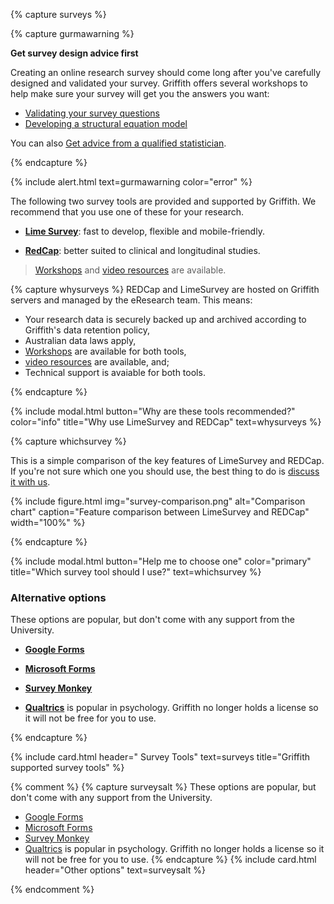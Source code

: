 {% capture surveys %}

{% capture gurmawarning %}

**Get survey design advice first**

Creating an online research survey should come long after you've carefully designed and validated your survey. Griffith offers several workshops to help make sure your survey will get you the answers you want: 

- [Validating your survey questions](https://app.secure.griffith.edu.au/events/search?sdata=validating)
- [Developing a structural equation model](https://app.secure.griffith.edu.au/events/search?sdata=structural+equation+modelling&event-type=&date_and_time=)

You can also [Get advice from a qualified statistician](https://www.griffith.edu.au/research/research-services/researcher-education-development/statistical-advice).

{% endcapture %}

{% include alert.html text=gurmawarning color="error" %}

The following two survey tools are provided and supported by Griffith. We recommend that you use one of these for your research. 

 - **[Lime Survey](https://prodsurvey.rcs.griffith.edu.au/doco2/)**: fast to develop, flexible and mobile-friendly. 

 - **[RedCap](https://www151.griffith.edu.au/redcap/)**: better suited to clinical and longitudinal studies.
 
 > [Workshops](https://www.griffith.edu.au/research/research-services/researcher-education-development/workshop-calendar) and [video resources](https://www.youtube.com/playlist?list=PLOtTT7TqB2izC3THIFCokfIh5DwlOPePH) are available.

{% capture whysurveys %}
REDCap and LimeSurvey are hosted on Griffith servers and managed by the eResearch team. This means: 
- Your research data is securely backed up and archived according to Griffith's data retention policy,
- Australian data laws apply,
- [Workshops](https://www.griffith.edu.au/research/research-services/researcher-education-development/workshop-calendar) are available for both tools,
- [video resources](https://www.youtube.com/playlist?list=PLOtTT7TqB2izC3THIFCokfIh5DwlOPePH) are available, and;
- Technical support is avaiable for both tools.

{% endcapture %}

{% include modal.html button="Why are these tools recommended?" color="info" title="Why use LimeSurvey and REDCap" text=whysurveys %}

{% capture whichsurvey %}

This is a simple comparison of the key features of LimeSurvey and REDCap. If you're not sure which one you should use, the best thing to do is [discuss it with us](https://intranet.secure.griffith.edu.au/library/forms/help). 

{% include figure.html img="survey-comparison.png" alt="Comparison chart" caption="Feature comparison between LimeSurvey and REDCap" width="100%" %}

{% endcapture %}

{% include modal.html button="Help me to choose one" color="primary" title="Which survey tool should I use?" text=whichsurvey %}

### Alternative options

These options are popular, but don't come with any support from the University. 
- **[Google Forms](https://docs.google.com/forms/)**

- **[Microsoft Forms](http://forms.office.com)**

- **[Survey Monkey](https://www.surveymonkey.com)**

- **[Qualtrics](https://www.qualtrics.com)** is popular in psychology. Griffith no longer holds a license so it will not be free for you to use.

{% endcapture %}

{% include card.html header="<i class='fas fa-poll'></i> Survey Tools" text=surveys title="Griffith supported survey tools" %}

{% comment %}
{% capture surveysalt %}
These options are popular, but don't come with any support from the University. 

 - [Google Forms](https://docs.google.com/forms/)
 - [Microsoft Forms](http://forms.office.com)
 - [Survey Monkey](https://www.surveymonkey.com)
 - [Qualtrics](https://www.qualtrics.com) is popular in psychology. Griffith no longer holds a license so it will not be free for you to use.
{% endcapture %}
{% include card.html header="Other options" text=surveysalt %}

{% endcomment %}
